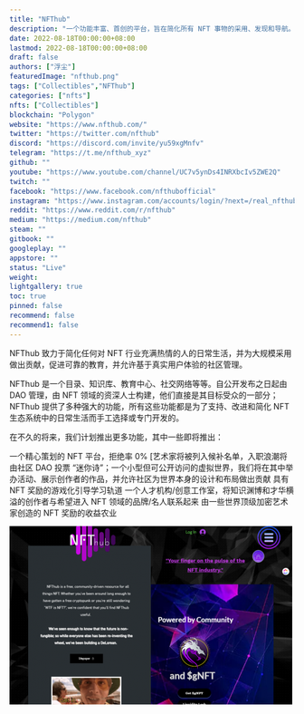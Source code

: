 ```yaml
---
title: "NFThub"
description: "一个功能丰富、首创的平台，旨在简化所有 NFT 事物的采用、发现和导航。"
date: 2022-08-18T00:00:00+08:00
lastmod: 2022-08-18T00:00:00+08:00
draft: false
authors: ["浮尘"]
featuredImage: "nfthub.png"
tags: ["Collectibles","NFThub"]
categories: ["nfts"]
nfts: ["Collectibles"]
blockchain: "Polygon"
website: "https://www.nfthub.com/"
twitter: "https://twitter.com/nfthub"
discord: "https://discord.com/invite/yu59xgMnfv"
telegram: "https://t.me/nfthub_xyz"
github: ""
youtube: "https://www.youtube.com/channel/UC7v5ynDs4INRXbcIv5ZWE2Q"
twitch: ""
facebook: "https://www.facebook.com/nfthubofficial"
instagram: "https://www.instagram.com/accounts/login/?next=/real_nfthub/"
reddit: "https://www.reddit.com/r/nfthub"
medium: "https://medium.com/nfthub"
steam: ""
gitbook: ""
googleplay: ""
appstore: ""
status: "Live"
weight: 
lightgallery: true
toc: true
pinned: false
recommend: false
recommend1: false
---
```

NFThub 致力于简化任何对 NFT 行业充满热情的人的日常生活，并为大规模采用做出贡献，促进可靠的教育，并允许基于真实用户体验的社区管理。

 NFThub 是一个目录、知识库、教育中心、社交网络等等。自公开发布之日起由 DAO 管理，由 NFT 领域的资深人士构建，他们直接是其目标受众的一部分；NFThub 提供了多种强大的功能，所有这些功能都是为了支持、改进和简化 NFT 生态系统中的日常生活而手工选择或专门开发的。

在不久的将来，我们计划推出更多功能，其中一些即将推出：

一个精心策划的 NFT 平台，拒绝率 0% [艺术家将被列入候补名单，入职浪潮将由社区 DAO 投票
“迷你诗”；一个小型但可公开访问的虚拟世界，我们将在其中举办活动、展示创作者的作品，并允许社区为世界本身的设计和布局做出贡献
具有 NFT 奖励的游戏化引导学习轨道
一个人才机构/创意工作室，将知识渊博和才华横溢的创作者与希望进入 NFT 领域的品牌/名人联系起来
由一些世界顶级加密艺术家创造的 NFT 奖励的收益农业

![1](1611353515153.png)